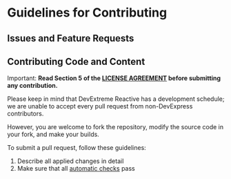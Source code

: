 # Guidelines for Contributing

## Issues and Feature Requests


## Contributing Code and Content

Important: **Read Section 5 of the [LICENSE AGREEMENT](LICENSE.md#5-submission-of-contributions) before submitting any contribution.**

Please keep in mind that DevExtreme Reactive has a development schedule; we are unable to accept every pull request from non-DevExpress contributors.

However, you are welcome to fork the repository, modify the source code in your fork, and make your builds.

To submit a pull request, follow these guidelines:

1. Describe all applied changes in detail
2. Make sure that all [automatic checks](README_DEVELOPERS.md#tests-and-ci) pass
